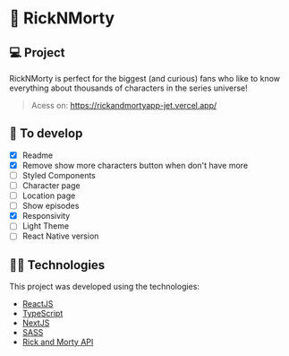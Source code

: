 # 🧪 RickNMorty

## 💻 Project

RickNMorty is perfect for the biggest (and curious) fans who like to know everything about thousands of characters in the series universe!
> Acess on: https://rickandmortyapp-jet.vercel.app/

## 🧠 To develop
- [x] Readme
- [x] Remove show more characters button when don't have more 
- [ ] Styled Components
- [ ] Character page
- [ ] Location page
- [ ] Show episodes
- [x] Responsivity
- [ ] Light Theme
- [ ] React Native version

## 👩‍💻 Technologies

This project was developed using the technologies:
- [ReactJS](https://reactjs.org)
- [TypeScript](https://www.typescriptlang.org/)
- [NextJS](https://nextjs.org/)
- [SASS](https://sass-lang.com/)
- [Rick and Morty API](https://rickandmortyapi.com/)
